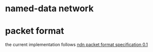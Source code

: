named-data network
==================

packet format
=============
the current implementation follows [ndn packet format specification 0.1](http://named-data.net/wp-content/uploads/2013/11/packetformat.pdf)
